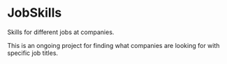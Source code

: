 # JobSkills
Skills for different jobs at companies.

This is an ongoing project for finding what companies are looking for with specific job titles. 
